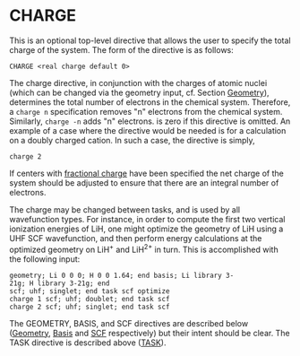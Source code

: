 # CHARGE

This is an optional top-level directive that allows the user to specify
the total charge of the system. The form of the directive is as follows:

```
CHARGE <real charge default 0>
```

The charge directive, in conjunction with the charges of atomic nuclei
(which can be changed via the geometry input, cf. Section [Geometry](Geometry)),
determines the total number of electrons in the chemical system.
Therefore, a `charge n` specification removes "n" electrons from the
chemical system. Similarly, `charge -n` adds "n" electrons. is zero if
this directive is omitted. An example of a case where the directive
would be needed is for a calculation on a doubly charged cation. In such
a case, the directive is simply,

```
charge 2
```

If centers with [fractional charge](Geometry) have been
specified the net charge of the system should be adjusted to ensure that
there are an integral number of electrons.

The charge may be changed between tasks, and is used by all wavefunction
types. For instance, in order to compute the first two vertical
ionization energies of LiH, one might optimize the geometry of
LiH using a UHF SCF wavefunction, and then perform energy
calculations at the optimized geometry on LiH<sup>+</sup> and LiH<sup>2+</sup> in
turn. This is accomplished with the following
input:
```
geometry; Li 0 0 0; H 0 0 1.64; end basis; Li library 3-21g; H library 3-21g; end  
scf; uhf; singlet; end task scf optimize  
charge 1 scf; uhf; doublet; end task scf  
charge 2 scf; uhf; singlet; end task scf
```
The GEOMETRY, BASIS, and SCF directives are described below
([Geometry](Geometry), [Basis](Basis) and
[SCF](Hartree-Fock-Theory-for-Molecules) respectively) but
their intent should be clear. The TASK directive is described above
([TASK](TASK)).
